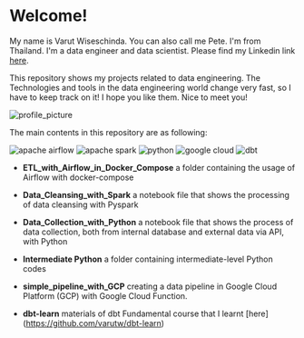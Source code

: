 # Welcome!
My name is Varut Wiseschinda.
You can also call me Pete.
I'm from Thailand.
I'm a data engineer and data scientist.
Please find my Linkedin link [here](https://www.linkedin.com/in/varut-wiseschinda-807a24a1/).  

This repository shows my projects related to data engineering. The Technologies and tools in the data engineering world change very fast, so I have to keep track on it! I hope you like them. Nice to meet you!

![profile_picture](https://user-images.githubusercontent.com/45530179/218284170-bc7a5dc8-0e49-48a2-b9dc-780c90528f1d.jpg)


The main contents in this repository are as following:

![apache airflow](https://user-images.githubusercontent.com/45530179/218283892-470a8374-3f68-4e80-8670-0107222b1a3e.png)
![apache spark](https://user-images.githubusercontent.com/45530179/218284514-6ebd30fe-ed9d-4d0d-800b-a44ec87f7283.png)
![python](https://user-images.githubusercontent.com/45530179/218284733-47326023-7c10-4df6-adfd-bf178a03632b.jpg)
![google cloud](https://user-images.githubusercontent.com/45530179/218284646-4e675586-1d2a-4fab-a8ea-fdefff0d0581.png)
![dbt](https://user-images.githubusercontent.com/45530179/219301754-43e0dfbd-f280-4fb1-bd91-23e98dc5cb49.png)

* __ETL_with_Airflow_in_Docker_Compose__ a folder containing the usage of Airflow with docker-compose

* __Data_Cleansing_with_Spark__ a notebook file that shows the processing of data cleansing with Pyspark

* __Data_Collection_with_Python__ a notebook file that shows the process of data collection, both from internal database and external data via API, with Python

* __Intermediate Python__ a folder containing intermediate-level Python codes

* __simple_pipeline_with_GCP__ creating a data pipeline in Google Cloud Platform (GCP) with Google Cloud Function.

* __dbt-learn__ materials of dbt Fundamental course that I learnt [here] (https://github.com/varutw/dbt-learn)